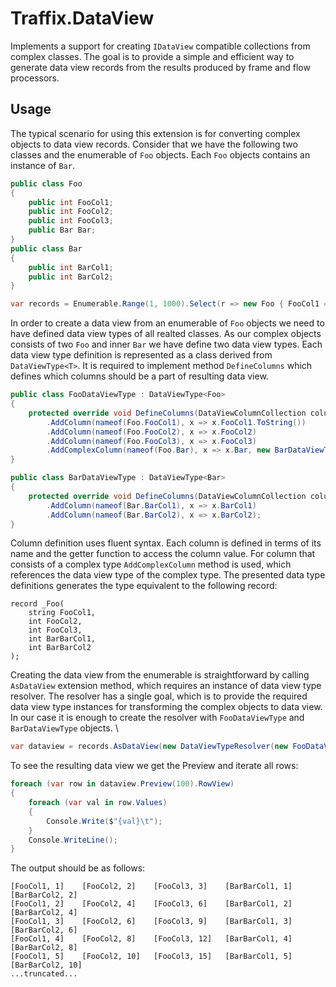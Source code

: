 ﻿# Traffix.DataView

Implements a support for creating `IDataView` compatible collections from complex classes. 
The goal is to provide a simple and efficient way to generate data view records from the results
produced by frame and flow processors.


## Usage

The typical scenario for using this extension is for converting complex objects to data view records.
Consider that we have the following two classes and the enumerable of `Foo` objects. Each `Foo` objects 
contains an instance of `Bar`. 

```csharp
public class Foo
{
    public int FooCol1;
    public int FooCol2;
    public int FooCol3;
    public Bar Bar;
}
public class Bar
{
    public int BarCol1;
    public int BarCol2;
}

var records = Enumerable.Range(1, 1000).Select(r => new Foo { FooCol1 = r, FooCol2 = r * 2, FooCol3 = r * 3, Bar = new Bar {BarCol1 = r, BarCol2 = r* 2 }  });
```

In order to create a data view from an enumerable of `Foo` objects we need to have defined data view types of all realted classes. As our complex objects consists of
two `Foo` and inner `Bar` we have define two data view types. Each data view type definition 
is represented as a class derived from `DataViewType<T>`. It is required to implement method `DefineColumns` which 
defines which columns should be a part of resulting data view. 

```csharp
public class FooDataViewType : DataViewType<Foo>
{
    protected override void DefineColumns(DataViewColumnCollection columns) => columns
        .AddColumn(nameof(Foo.FooCol1), x => x.FooCol1.ToString())
        .AddColumn(nameof(Foo.FooCol2), x => x.FooCol2)
        .AddColumn(nameof(Foo.FooCol3), x => x.FooCol3)
        .AddComplexColumn(nameof(Foo.Bar), x => x.Bar, new BarDataViewType());
}

public class BarDataViewType : DataViewType<Bar>
{
    protected override void DefineColumns(DataViewColumnCollection columns) => columns
        .AddColumn(nameof(Bar.BarCol1), x => x.BarCol1)
        .AddColumn(nameof(Bar.BarCol2), x => x.BarCol2);
}
```

Column definition uses fluent syntax. Each column is defined in terms of its name and the getter function 
to access the column value. For column that consists of a complex type `AddComplexColumn` method is used, which references
the data view type of the complex type. The presented data type definitions generates the type equivalent to the following record:

```
record _Foo(
    string FooCol1,
    int FooCol2,
    int FooCol3,
    int BarBarCol1,
    int BarBarCol2
);
```

Creating the data view from the enumerable is straightforward by calling `AsDataView` extension method, which requires 
an instance of data view type resolver. The resolver has a single goal, which is to provide the required data view type instances for
transforming the complex objects to data view. In our case it is enough to create the resolver with `FooDataViewType` and `BarDataViewType` objects.
  \
```csharp
var dataview = records.AsDataView(new DataViewTypeResolver(new FooDataViewType(), new BarDataViewType()));
```

To see the resulting data view we get the Preview and iterate all rows: 

``` csharp
foreach (var row in dataview.Preview(100).RowView)
{
    foreach (var val in row.Values)
    {
        Console.Write($"{val}\t");
    }
    Console.WriteLine();
}
```

The output should be as follows:

```
[FooCol1, 1]	[FooCol2, 2]	[FooCol3, 3]	[BarBarCol1, 1]	    [BarBarCol2, 2]	
[FooCol1, 2]	[FooCol2, 4]	[FooCol3, 6]	[BarBarCol1, 2]	    [BarBarCol2, 4]	
[FooCol1, 3]	[FooCol2, 6]	[FooCol3, 9]	[BarBarCol1, 3]	    [BarBarCol2, 6]	
[FooCol1, 4]	[FooCol2, 8]	[FooCol3, 12]	[BarBarCol1, 4]	    [BarBarCol2, 8]	
[FooCol1, 5]	[FooCol2, 10]	[FooCol3, 15]	[BarBarCol1, 5]	    [BarBarCol2, 10]		
...truncated...
```